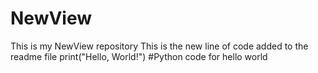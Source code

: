 # NewView
This is my NewView repository
This is the new line of code added to the readme file
print("Hello, World!") #Python code for hello world
